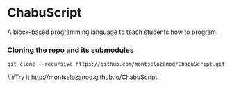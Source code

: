 # ChabuScript
A block-based programming language to teach students how to program.



### Cloning the repo and its submodules
```
git clone --recursive https://github.com/montselozanod/ChabuScript.git
```

##Try it
http://montselozanod.github.io/ChabuScript
